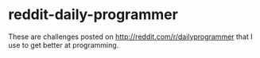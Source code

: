 reddit-daily-programmer
=======================

These are challenges posted on http://reddit.com/r/dailyprogrammer that I use to get better at programming.
